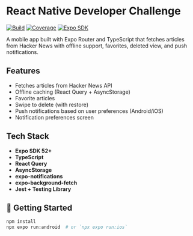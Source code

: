 # React Native Developer Challenge

[![Build](https://img.shields.io/badge/build-passing-brightgreen)](https://expo.dev)
[![Coverage](https://img.shields.io/badge/coverage-90%25-blue)](https://jestjs.io/)
[![Expo SDK](https://img.shields.io/badge/expo--sdk-52%2B-orange)](https://docs.expo.dev)

A mobile app built with Expo Router and TypeScript that fetches articles from Hacker News with offline support, favorites, deleted view, and push notifications.

## Features

- Fetches articles from Hacker News API
- Offline caching (React Query + AsyncStorage)
- Favorite articles
- Swipe to delete (with restore)
- Push notifications based on user preferences (Android/iOS)
- Notification preferences screen

## Tech Stack

- **Expo SDK 52+**
- **TypeScript**
- **React Query**
- **AsyncStorage**
- **expo-notifications**
- **expo-background-fetch**
- **Jest + Testing Library**

## 🚀 Getting Started

```bash
npm install
npx expo run:android  # or `npx expo run:ios`